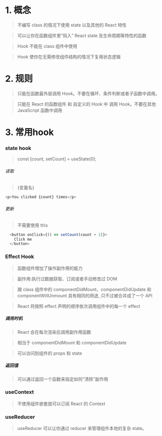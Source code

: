 # 1. 概念
> 不编写 class 的情况下使用 state 以及其他的 React 特性

> 可以让你在函数组件里“钩入” React state 及生命周期等特性的函数

> Hook 不能在 class 组件中使用

> Hook 使你在无需修改组件结构的情况下复用状态逻辑

# 2. 规则
> 只能在函数最外层调用 Hook。不要在循环、条件判断或者子函数中调用。

> 只能在 React 的函数组件 和 自定义的 Hook 中 调用 Hook。不要在其他 JavaScript 函数中调用

# 3. 常用hook
### state hook
>  const [count, setCount] = useState(0);

###### 读取 
> {变量名}

```javascript
<p>You clicked {count} times</p>
```

###### 更新
>  不需要使用 this

```javascript
  <button onClick={() => setCount(count + 1)}>
    Click me
  </button>
```

###  Effect Hook
> 函数组件增加了操作副作用的能力

> 副作用:执行过数据获取、订阅或者手动修改过 DOM

> 跟 class 组件中的 componentDidMount、componentDidUpdate 和 componentWillUnmount 具有相同的用途, 只不过被合并成了一个 API

> React 将按照 effect 声明的顺序依次调用组件中的每一个 effect

##### 调用时机
> React 会在每次渲染后调用副作用函数

> 相当于 componentDidMount 和 componentDidUpdate

> 可以访问到组件的 props 和 state

##### 返回值
> 可以通过返回一个函数来指定如何“清除”副作用

### useContext 
> 不使用组件嵌套就可以订阅 React 的 Context

### useReducer
> useReducer 可以让你通过 reducer 来管理组件本地的复杂 state。